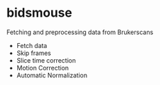 # bidsmouse
Fetching and preprocessing data from Brukerscans

* Fetch data
* Skip frames
* Slice time correction
* Motion Correction
* Automatic Normalization
